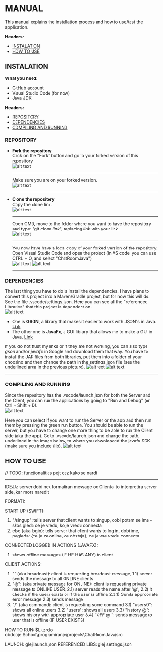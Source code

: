 # MANUAL

This manual explains the installation process and how to use/test the application.

**Headers:**
- [INSTALATION](#instalation)
- [HOW TO USE](#how-to-use)

## INSTALATION

**What you need:**
- GitHub account
- Visual Studio Code (for now)
- Java JDK

**Headers:**
- [REPOSITORY](#repository)
- [DEPENDENCIES](#dependencies)
- [COMPILING AND RUNNING](#compiling-and-running)

### REPOSITORY
- **Fork the repository**\
    Click on the "Fork" button and go to your forked version of this repository.\
    ![alt text](images/fork1.png)
    ___
    Make sure you are on your forked version.\
    ![alt text](images/fork2.png)
    ___

- **Clone the repository**\
    Copy the clone link.\
    ![alt text](images/clone1.png)
    ___
    Open CMD, move to the folder where you want to have the repository and type: "git clone *link*", replacing *link* with your link.\
    ![alt text](images/clone2.png)
    ___
    You now have have a local copy of your forked version of the repository. Open Visual Studio Code and open the project (in VS code, you can use CTRL + O, and select "ChatRoomJava")\
    ![alt text](images/clone3.png)
    ![alt text](images/clone4.png)
    ___

### DEPENDENCIES

The last thing you have to do is install the dependencies. I have plans to convert this project into a Maven/Gradle project, but for now this will do. See the file .vscode/settings.json. Here you can see all the "referenced Libraries" that this project is dependent on.\
![alt text](images/dep1.png)

- One is **GSON**, a library that makes it easier to work with JSON's in Java. [Link](https://search.maven.org/artifact/com.google.code.gson/gson/2.11.0/jar?eh=)
- The other one is **JavaFx**, a GUI library that allows me to make a GUI in Java. [Link](https://gluonhq.com/products/javafx/)

If you do not trust my links or if they are not working, you can also type *gson* and/or *javafx* in Google and download them that way. You have to install the JAR files from both libraries, put them into a folder of your choosing and then change the path in the settings.json file (see the underlined area in the previous picture).
![alt text](images/dep2.png)
![alt text](images/dep3.png)
___

### COMPILING AND RUNNING

Since the repository has the .vscode/launch.json for both the Server and the Client, you can run the applications by going to "Run and Debug" (or Ctrl + Shift + D).\
![alt text](images/dep4.png)

Here you can select if you want to run the Server or the app and then run them by pressing the green run button. You should be able to run the server, but you have to change one more thing to be able to run the Client side (aka the app). Go to .vscode/launch.json and change the path, underlined in the image below, to where you downloaded the javafx SDK (make sure you include /lib).
![alt text](images/dep5.png)

## HOW TO USE

// TODO:
functionalities pejt cez kako se nardi

---
IDEJA:
server dobi nek formatiran message od Clienta, to interpretira server side, kar mora narediti

FORMATI:

START UP (SWIFT):
1) "/singup": tells server that client wants to singup, dobi potem se ime - skos gleda ce je vredu, ko je vredu connecta
2) else (aka login): tells server that client wants to log in, dobi ime, pogleda: {ce je ze online, ce obstaja}, ce je vse vredu connecta

CONNECTED
LOGGED IN ACTIONS (JAVAFX):
1) shows offline messages (IF HE HAS ANY) to client

CLIENT ACTIONS:
1) "" (aka broadcast): client is requesting broadcast message, 
    1.1) server sends the message to all ONLINE clients
2) "@": (aka private message for ONLINE): client is requesting private message to ONLINE USER, 
    2.1) server reads the name after '@', 
    2.2) it checks if the users exists or if the user is offline
        2.2.1) Sends appropriate error message
    2.3) sends message
3) "/" (aka command): client is requesting some command
    3.1) "usersO": shows all online users
    3.2) "users": shows all users
    3.3) "history @<NAME>": shows history with appropriate user
    3.4) "OFF @<NAME> <message>": sends message to user that is offline (IF USER EXISTS)

HOW TO RUN:
$L:\.zrelo obdobje\.School\programiranje\projects\ChatRoomJava\src

LAUNCH: glej launch.json
REFERENCED LIBS: glej settings.json